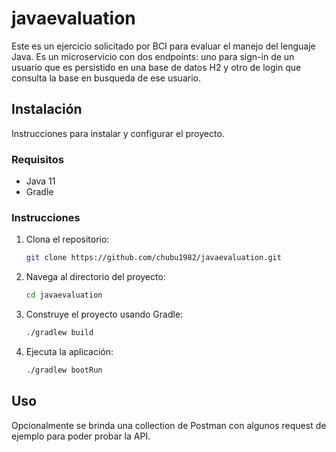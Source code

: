 # javaevaluation

Este es un ejercicio solicitado por BCI para evaluar el manejo del lenguaje Java. Es un microservicio con dos endpoints: uno para sign-in de un usuario que es persistido en una base de datos H2 y otro de login que consulta la base en busqueda de ese usuario.

## Instalación

Instrucciones para instalar y configurar el proyecto.

### Requisitos

- Java 11
- Gradle

### Instrucciones

1. Clona el repositorio:

    ```bash
    git clone https://github.com/chubu1982/javaevaluation.git
    ```

2. Navega al directorio del proyecto:

    ```bash
    cd javaevaluation
    ```

3. Construye el proyecto usando Gradle:

    ```bash
    ./gradlew build
    ```

4. Ejecuta la aplicación:

    ```bash
    ./gradlew bootRun
    ```

## Uso

Opcionalmente se brinda una collection de Postman con algunos request de ejemplo para poder probar la API.
